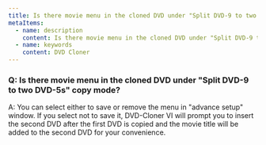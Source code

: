 ```yaml
---
title: Is there movie menu in the cloned DVD under "Split DVD-9 to two DVD-5s" copy mode?
metaItems:
  - name: description
    content: Is there movie menu in the cloned DVD under "Split DVD-9 to two DVD-5s" copy mode?
  - name: keywords
    content: DVD Cloner
---
```


### Q: Is there movie menu in the cloned DVD under "Split DVD-9 to two DVD-5s" copy mode?

A:
You can select either to save or remove the menu in "advance setup" window. If you select not to save it, DVD-Cloner VI will prompt you to insert the second DVD after the first DVD is copied and the movie title will be added to the second DVD for your convenience.
